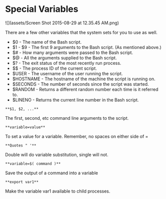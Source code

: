 # Special Variables

![](assets/Screen Shot 2015-08-29 at 12.35.45 AM.png)

There are a few other variables that the system sets for you to use as well.

- $0 - The name of the Bash script.
- $1 - $9 - The first 9 arguments to the Bash script. (As mentioned above.)
- $# - How many arguments were passed to the Bash script.
- $@ - All the arguments supplied to the Bash script.
- $? - The exit status of the most recently run process.
- $$ - The process ID of the current script.
- $USER - The username of the user running the script.
- $HOSTNAME - The hostname of the machine the script is running on.
- $SECONDS - The number of seconds since the script was started.
- $RANDOM - Returns a different random number each time is it referred to.
- $LINENO - Returns the current line number in the Bash script.

```
**$1, $2, ...**
```

The first, second, etc command line arguments to the script.

```
**variable=value**
```

To set a value for a variable. Remember, no spaces on either side of =

```
**Quotes " '**
```

Double will do variable substitution, single will not.

```
**variable=$( command )**
```

Save the output of a command into a variable

```
**export var1**
```

Make the variable var1 available to child processes.
